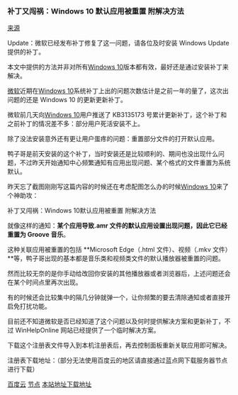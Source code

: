 
### 补丁又闯祸：Windows 10 默认应用被重置 附解决方法
[来源](https://www.landiannews.com/archives/20966.html)

Update：微软已经发布补丁修复了这一问题，请各位及时安装 Windows Update 提供的补丁。

本文中提供的方法并非对所有[Windows 10](http://www.landiannews.com/archives/tag/Windows-10)版本都有效，最好还是通过安装补丁来解决。

[微软](http://www.landiannews.com/archives/tag/%E5%BE%AE%E8%BD%AF)近期在[Windows 10](http://www.landiannews.com/archives/tag/Windows-10)系统补丁上出的问题次数估计是之前一年的量了，这次出问题的还是 Windows 10 的更新更新补丁。

微软前几天向[Windows 10](http://www.landiannews.com/archives/tag/Windows-10)用户推送了 KB3135173 号累计更新补丁，这个补丁和之前补丁的情况差不多：部分用户死活安装不上。

除了没法安装意外还有更让用户蛋疼的问题：重置部分文件的打开默认应用。

鸭子哥是前天安装的这个补丁，当时安装还是比较顺利的、期间也没出现什么问题，不过昨天开始通知中心频繁通知有应用出现问题、某个格式的文件重置为系统默认。

昨天忘了截图刚刚写这篇内容的时候还在考虑配图怎么办的时候[Windows 10](http://www.landiannews.com/archives/tag/Windows-10)来了个神助攻：

补丁又闯祸：Windows 10默认应用被重置 附解决方法

就像这样的通知：**某个应用导致.amr 文件的默认应用设置出现问题，因此它已经重置为 Groove 音乐**。

这种关联应用被重置的包括 **Microsoft Edge（.html 文件）、视频（.mkv 文件）**等，鸭子哥出现的基本都是音乐类和视频类文件的默认播放器被重置的问题。

然而比较无奈的是你手动给改回你安装的其他播放器或者浏览器后，上述问题还会在某个时间点里再次出现。

有的时候还会比较集中的隔几分钟就弹一个，让你频繁的要去清除通知或者直接开启免打扰功能。

目前还不知道微软是否已经知道了这个问题以及何时提供解决方案和更新补丁，不过 WinHelpOnline 网站已经提供了一个临时解决方案。

下载这个注册表文件导入到本机注册表后，再去控制面板重新关联应用即可解决。

注册表下载地址：（部分无法使用百度云的地区请直接通过蓝点网下载服务器节点进行下载）

[百度云](http://pan.baidu.com/s/1o7zrHdK)
[节点](http://xiazai.landiannews.com/files/2016/02/w10_stop_reset_fileasso.zip)
[本站地址下载地址](\resource\w10_stop_reset_fileasso_2.zip)
